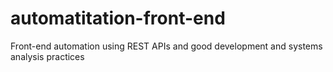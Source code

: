 # automatitation-front-end
Front-end automation using REST APIs and good development and systems analysis practices
